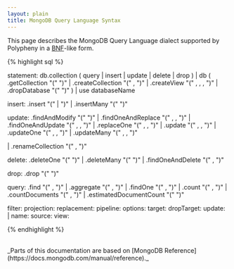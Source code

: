 ```yaml
---
layout: plain
title: MongoDB Query Language Syntax
---
```


This page describes the MongoDB Query Language dialect supported by Polypheny in a [BNF](https://en.wikipedia.org/wiki/Backus%E2%80%93Naur_Form)-like form.

{% highlight sql %}

<!--- BNF start --->

statement:
db.collection (
query
|   insert
|   update
|   delete
|   drop
)
| db (
    .getCollection "(" <name> ")"
|   .createCollection "(" <name> , <options> ")"
|   .createView "(" <view> , <source> , <pipeline> , <options> ")"
|   .dropDatabase "(" ")"
)
| use databaseName

insert:
.insert "(" <document> | <array> ")"
|   .insertMany "(" <array> ")"

update:
.findAndModify "(" <filter> ")"
|   .findOneAndReplace "(" <filter> , <replacement> , <options> ")"
|   .findOneAndUpdate "(" <filter> , <replacement> , <options> ")"
|   .replaceOne "(" <filter> , <replacement> , <options> ")"
|   .update "(" <query> , <update> , <options> ")"
|   .updateOne "(" <filter> , <update> , <options> ")"
|   .updateMany "(" <filter> , <update> , <options> ")"

|   .renameCollection "(" <target> , <dropTarget> ")"

delete:
    .deleteOne "(" <filter> ")"
|   .deleteMany "(" <filter> ")"
|   .findOneAndDelete "(" <filter> , <options> ")"

drop:
.drop "(" <options> ")"

query:
.find "(" <filter> , <projection> ")"
|   .aggregate "(" <pipeline> , <options> ")"
|   .findOne "(" <filter> , <projection> ")"
|   .count "(" <filter> , <options> ")"
|   .countDocuments "(" <filter> , <options> ")"
|   .estimatedDocumentCount "(" <options> ")"

filter: <document>
projection: <document>
replacement: <document>
pipeline: <array>
options: <document>
target: <string>
dropTarget: <boolean>
update: <array> | <document>
name: <string>
source: <string>
view: <strin>

<!--- BNF end --->

{% endhighlight %}



<br>
_Parts of this documentation are based on [MongoDB Reference](https://docs.mongodb.com/manual/reference)._